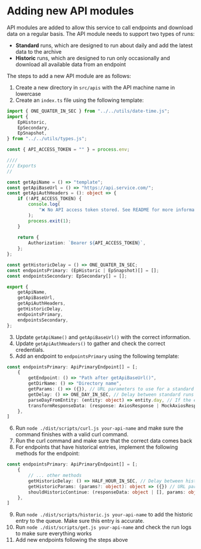 # Adding new API modules

API modules are added to allow this service to call endpoints and download data on a regular basis. The API module needs to support two types of runs:

- **Standard** runs, which are designed to run about daily and add the latest data to the archive
- **Historic** runs, which are designed to run only occasionally and download all available data from an endpoint 

The steps to add a new API module are as follows:

1. Create a new directory in `src/apis` with the API machine name in lowercase
2. Create an `index.ts` file using the following template:

```typescript
import { ONE_QUATER_IN_SEC } from "../../utils/date-time.js";
import {
	EpHistoric,
	EpSecondary,
	EpSnapshot,
} from "../../utils/types.js";

const { API_ACCESS_TOKEN = "" } = process.env;

////
/// Exports
//

const getApiName = () => "template";
const getApiBaseUrl = () => "https://api.service.com/";
const getApiAuthHeaders = (): object => {
	if (!API_ACCESS_TOKEN) {
		console.log(
			"❌ No API access token stored. See README for more information."
		);
		process.exit(1);
	}
	
	return {
		Authorization: `Bearer ${API_ACCESS_TOKEN}`,
	};
};

const getHistoricDelay = () => ONE_QUATER_IN_SEC;
const endpointsPrimary: (EpHistoric | EpSnapshot)[] = [];
const endpointsSecondary: EpSecondary[] = [];

export {
	getApiName,
	getApiBaseUrl,
	getApiAuthHeaders,
	getHistoricDelay,
	endpointsPrimary,
	endpointsSecondary,
};
```

3. Update `getApiName()` and `getApiBaseUrl()` with the correct information.
4. Update `getApiAuthHeaders()` to gather and check the correct credentials.
5. Add an endpoint to `endpointsPrimary` using the following template:

```typescript
const endpointsPrimary: ApiPrimaryEndpoint[] = [;
	{
		getEndpoint: () => "Path after getApiBaseUrl()",
		getDirName: () => "Directory name",
		getParams: () => ({}), // URL parameters to use for a standard run
		getDelay: () => ONE_DAY_IN_SEC, // Delay between standard runs
		parseDayFromEntity: (entity: object) => entity.day, // If the entities returned from the endpoint should be grouped by day, return the day in YYYY-MM-DD format based on the entity data.
		transformResponseData: (response: AxiosResponse | MockAxiosResponse, existingData?: object | []) => existingData.length, // (Optional) Should the default response data be transformed before processing?
	},
]
```

6. Run `node ./dist/scripts/curl.js your-api-name` and make sure the command finishes with a valid curl command.
7. Run the curl command and make sure that the correct data comes back 
8. For endpoints that have historical entries, implement the following methods for the endpoint:

```typescript
const endpointsPrimary: ApiPrimaryEndpoint[] = [;
	{
		// ... other methods
		getHistoricDelay: () => HALF_HOUR_IN_SEC, // Delay between historic runs
		getHistoricParams: (params?: object): object => ({}) // URL parameters to use on historic runs. Should generate initial params when nothing is passed in and next parameters from previous ones.
		shouldHistoricContinue: (responseData: object | [], params: object): boolean => true // Decides if another historic run should happen; if this is not implmented then the default will be false if there was no data returned
	},
]
```

9. Run `node ./dist/scripts/historic.js your-api-name` to add the historic entry to the queue. Make sure this entry is accurate.
10. Run `node ./dist/scripts/get.js your-api-name` and check the run logs to make sure everything works
11. Add new endpoints following the steps above